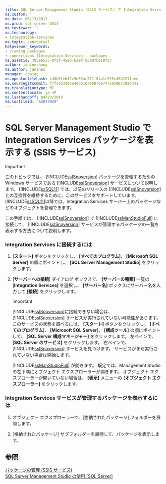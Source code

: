```yaml
---
title: SQL Server Management Studio (SSIS サービス) で Integration Services パッケージの表示 |Microsoft Docs
ms.custom: ''
ms.date: 06/13/2017
ms.prod: sql-server-2014
ms.reviewer: ''
ms.technology:
- integration-services
ms.topic: conceptual
helpviewer_keywords:
- viewing packages
- connections [Integration Services], packages
ms.assetid: 783e653c-0f1f-45ed-b3ef-5ba07b019f27
author: janinezhang
ms.author: janinez
manager: craigg
ms.openlocfilehash: c45b7feb32c9e85ac571f04a1c975c49b7211aee
ms.sourcegitcommit: f7fced330b64d6616aeb8766747295807c92dd41
ms.translationtype: MT
ms.contentlocale: ja-JP
ms.lasthandoff: 04/23/2019
ms.locfileid: "62877940"
---
```

# <a name="view-integration-services-packages-in-sql-server-management-studio-ssis-service"></a>SQL Server Management Studio で Integration Services パッケージを表示する (SSIS サービス)
    
> [!IMPORTANT]  
>  このトピックでは、 [!INCLUDE[ssISnoversion](../includes/ssisnoversion-md.md)] パッケージを管理するための Windows サービスである [!INCLUDE[ssISnoversion](../includes/ssisnoversion-md.md)] サービスについて説明します。 [!INCLUDE[ssSQL11](../includes/sssql11-md.md)] では、以前のリリースの [!INCLUDE[ssISnoversion](../includes/ssisnoversion-md.md)]との互換性を維持するために、このサービスをサポートしています。 [!INCLUDE[ssSQL11](../includes/sssql11-md.md)]以降では、Integration Services サーバー上のパッケージなどのオブジェクトを管理できます。  
  
 この手順では、 [!INCLUDE[ssISnoversion](../includes/ssisnoversion-md.md)] で [!INCLUDE[ssManStudioFull](../includes/ssmanstudiofull-md.md)] に接続して、 [!INCLUDE[ssISnoversion](../includes/ssisnoversion-md.md)] サービスが管理するパッケージの一覧を表示する方法について説明します。  
  
### <a name="to-connect-to-integration-services"></a>Integration Services に接続するには  
  
1.  **[スタート]** ボタンをクリックし、 **[すべてのプログラム]**、 **[Microsoft SQL Server]** の順にポイントし、 **[SQL Server Management Studio]** をクリックします。  
  
2.  **[サーバーへの接続]** ダイアログ ボックスで、 **[サーバーの種類]** 一覧の **[Integration Services]** を選択し、 **[サーバー名]** ボックスにサーバー名を入力して **[接続]** をクリックします。  
  
    > [!IMPORTANT]  
    >  [!INCLUDE[ssISnoversion](../includes/ssisnoversion-md.md)]に接続できない場合は、 [!INCLUDE[ssISnoversion](../includes/ssisnoversion-md.md)] サービスが実行されていない可能性があります。 このサービスの状態を調べるには、 **[スタート]** ボタンをクリックし、 **[すべてのプログラム]**、 **[Microsoft SQL Server]**、 **[構成ツール]** の順にポイントして、 **[SQL Server 構成マネージャー]** をクリックします。 左ペインで、 **[SQL Server のサービス]** をクリックします。 右ペインで、 [!INCLUDE[ssISnoversion](../includes/ssisnoversion-md.md)] サービスを見つけます。 サービスがまだ実行されていない場合は開始します。  
  
     [!INCLUDE[ssManStudioFull](../includes/ssmanstudiofull-md.md)] が開きます。 既定では、Management Studio の左下隅にオブジェクト エクスプローラーが開きます。 オブジェクト エクスプローラーが開いていない場合は、 **[表示]** メニューの **[オブジェクト エクスプローラー]** をクリックします。  
  
### <a name="to-view-the-packages-that-integration-services-service-manages"></a>Integration Services サービスが管理するパッケージを表示するには  
  
1.  オブジェクト エクスプローラーで、[格納されたパッケージ] フォルダーを展開します。  
  
2.  [格納されたパッケージ] サブフォルダーを展開して、パッケージを表示します。  
  
## <a name="see-also"></a>参照  
 [パッケージの管理 (SSIS サービス)](service/package-management-ssis-service.md)   
 [SQL Server Management Studio の使用 [SQL Server]](../database-engine/use-sql-server-management-studio.md)  
  
  
